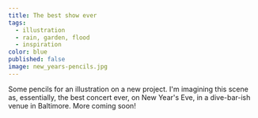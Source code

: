 ```yaml
---
title: The best show ever
tags: 
  - illustration
  - rain, garden, flood
  - inspiration
color: blue
published: false
image: new_years-pencils.jpg
---
```


Some pencils for an illustration on a new project. I'm imagining this scene as, essentially, the best concert ever, on New Year's Eve, in a dive-bar-ish venue in Baltimore. More coming soon!
